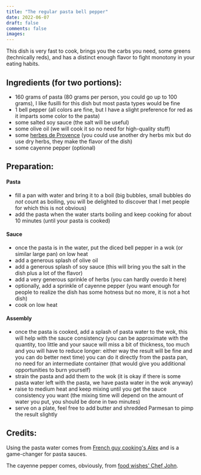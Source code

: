 ```yaml
---
title: "The regular pasta bell pepper"
date: 2022-06-07
draft: false
comments: false
images:
---
```


This dish is very fast to cook, brings you the carbs you need, some greens (technically reds), and has a distinct enough flavor to fight monotony in your eating habits.

## Ingredients (for two portions):

* 160 grams of pasta (80 grams per person, you could go up to 100 grams), I like fusilli for this dish but most pasta types would be fine
* 1 bell pepper (all colors are fine, but I have a slight preference for red as it imparts some color to the pasta)
* some salted soy sauce (the salt will be useful)
* some olive oil (we will cook it so no need for high-quality stuff)
* some [herbes de Provence](https://en.wikipedia.org/wiki/Herbes_de_Provence) (you could use another dry herbs mix but do use dry herbs, they make the flavor of the dish)
* some cayenne pepper (optional)

## Preparation:

#### Pasta

* fill a pan with water and bring it to a boil (big bubbles, small bubbles do *not* count as boiling, you will be delighted to discover that I met people for which this is not obvious)
* add the pasta when the water starts boiling and keep cooking for about 10 minutes (until your pasta is cooked)

#### Sauce

* once the pasta is in the water, put the diced bell pepper in a wok (or similar large pan) on low heat
* add a generous splash of olive oil
* add a generous splash of soy sauce (this will bring you the salt in the dish plus a lot of the flavor)
* add a very generous sprinkle of herbs (you can hardly overdo it here)
* optionally, add a sprinkle of cayenne pepper (you want enough for people to realize the dish has some hotness but no more, it is not a hot dish)
* cook on low heat 

#### Assembly

* once the pasta is cooked, add a splash of pasta water to the wok, this will help with the sauce consistency (you can be approximate with the quantity, too little and your sauce will miss a bit of thickness, too much and you will have to reduce longer: either way the result will be fine and you can do better next time) you can do it directly from the pasta pan, no need for an intermediate container (that would give you additional opportunities to burn yourself)
* strain the pasta and add them to the wok (it is okay if there is some pasta water left with the pasta, we have pasta water in the wok anyway)
* raise to medium heat and keep mixing until you get the sauce consistency you want (the mixing time will depend on the amount of water you put, you should be done in two minutes)
* serve on a plate, feel free to add butter and shredded Parmesan to pimp the result slightly

## Credits:

Using the pasta water comes from [French guy cooking's Alex](https://youtu.be/Ng7GWl57nQM) and is a game-changer for pasta sauces.

The cayenne pepper comes, obviously, from [food wishes' Chef John](https://foodwishes.blogspot.com/).

